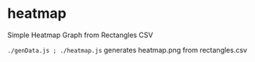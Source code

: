 # heatmap
Simple Heatmap Graph from Rectangles CSV

`./genData.js ; ./heatmap.js` generates heatmap.png from rectangles.csv
